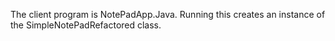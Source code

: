 The client program is NotePadApp.Java. Running this creates an instance of the SimpleNotePadRefactored class.
